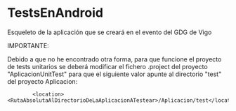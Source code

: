 TestsEnAndroid
==============

Esqueleto de la aplicación que se creará en el evento del GDG de Vigo


IMPORTANTE:

  Debido a que no he encontrado otra forma, para que funcione el proyecto de tests unitarios se deberá modificar el fichero .project del proyecto "AplicacionUnitTest" para que el siguiente valor apunte al directorio "test" del proyecto Aplicacion:
  
			<location><RutaAbsolutaAlDirectorioDeLaAplicacionATestear>/Aplicacion/test</location>
